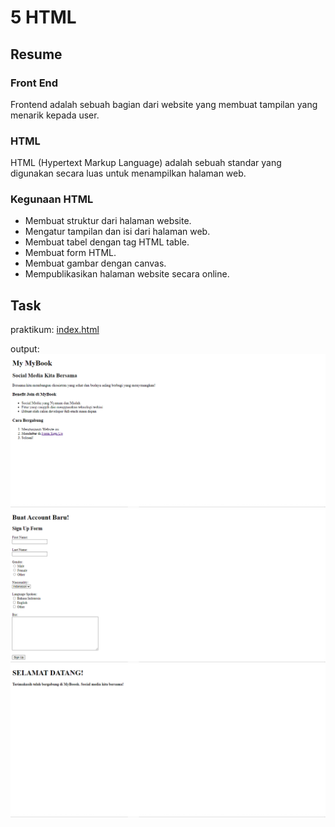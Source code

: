 # 5 HTML

## Resume

### Front End

Frontend adalah sebuah bagian dari website yang membuat tampilan yang menarik kepada user.

### HTML

HTML (Hypertext Markup Language) adalah sebuah standar yang digunakan secara luas untuk menampilkan halaman web.

### Kegunaan HTML

- Membuat struktur dari halaman website.
- Mengatur tampilan dan isi dari halaman web.
- Membuat tabel dengan tag HTML table.
- Membuat form HTML.
- Membuat gambar dengan canvas.
- Mempublikasikan halaman website secara online.

## Task

praktikum:
[index.html](./praktikum/index.html)

output:
![index.png](./screenshot/index.png)
![form.png](./screenshot/form.png)
![welcome.png](./screenshot/welcome.png)
